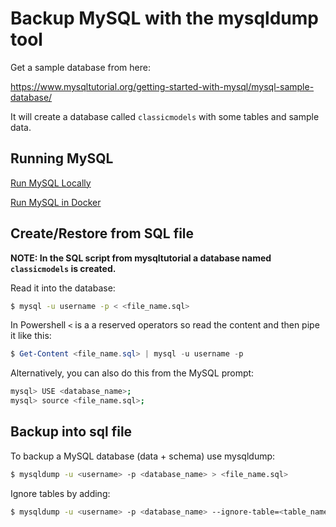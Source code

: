 # Backup MySQL with the mysqldump tool


Get a sample database from here: 

https://www.mysqltutorial.org/getting-started-with-mysql/mysql-sample-database/

It will create a database called `classicmodels` with some tables and sample data.


## Running MySQL

[Run MySQL Locally](./locally_installed_mysql.md)

[Run MySQL in Docker](./docker_mysql.md)


## Create/Restore from SQL file

**NOTE: In the SQL script from mysqltutorial a database named `classicmodels` is created.**

Read it into the database:

```bash
$ mysql -u username -p < <file_name.sql>
```

In Powershell `<` is a a reserved operators so read the content and then pipe it like this:

```powershell
$ Get-Content <file_name.sql> | mysql -u username -p
```

Alternatively, you can also do this from the MySQL prompt:

```bash
mysql> USE <database_name>;
mysql> source <file_name.sql>;
```


## Backup into sql file

To backup a MySQL database (data + schema) use mysqldump:

```bash
$ mysqldump -u <username> -p <database_name> > <file_name.sql>
```

Ignore tables by adding: 

```bash
$ mysqldump -u <username> -p <database_name> --ignore-table=<table_name> > <file_name.sql>
```


